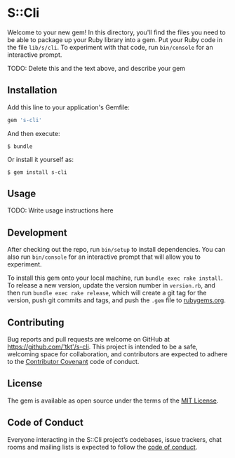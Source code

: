 # S::Cli

Welcome to your new gem! In this directory, you'll find the files you need to be able to package up your Ruby library into a gem. Put your Ruby code in the file `lib/s/cli`. To experiment with that code, run `bin/console` for an interactive prompt.

TODO: Delete this and the text above, and describe your gem

## Installation

Add this line to your application's Gemfile:

```ruby
gem 's-cli'
```

And then execute:

    $ bundle

Or install it yourself as:

    $ gem install s-cli

## Usage

TODO: Write usage instructions here

## Development

After checking out the repo, run `bin/setup` to install dependencies. You can also run `bin/console` for an interactive prompt that will allow you to experiment.

To install this gem onto your local machine, run `bundle exec rake install`. To release a new version, update the version number in `version.rb`, and then run `bundle exec rake release`, which will create a git tag for the version, push git commits and tags, and push the `.gem` file to [rubygems.org](https://rubygems.org).

## Contributing

Bug reports and pull requests are welcome on GitHub at https://github.com/'tkt'/s-cli. This project is intended to be a safe, welcoming space for collaboration, and contributors are expected to adhere to the [Contributor Covenant](http://contributor-covenant.org) code of conduct.

## License

The gem is available as open source under the terms of the [MIT License](https://opensource.org/licenses/MIT).

## Code of Conduct

Everyone interacting in the S::Cli project’s codebases, issue trackers, chat rooms and mailing lists is expected to follow the [code of conduct](https://github.com/'tkt'/s-cli/blob/master/CODE_OF_CONDUCT.md).
